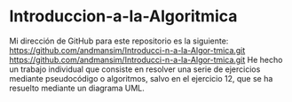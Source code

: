 # Introduccion-a-la-Algoritmica
 
Mi dirección de GitHub para este repositorio es la siguiente: https://github.com/andmansim/Introducci-n-a-la-Algor-tmica.git
https://github.com/andmansim/Introducci-n-a-la-Algor-tmica.git
He hecho un trabajo individual que consiste en resolver una serie de ejercicios mediante pseudocódigo o algoritmos, salvo en el ejercicio 12, que se ha resuelto mediante un diagrama UML.
